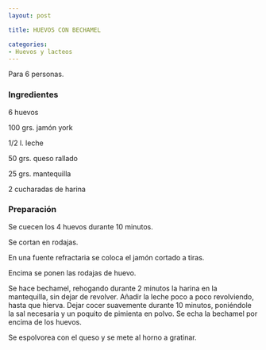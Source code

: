 ```yaml
---
layout: post

title: HUEVOS CON BECHAMEL

categories:
- Huevos y lacteos
---
```

Para 6 personas.

<h3>Ingredientes</h3>

6 huevos

100 grs. jamón york

1/2 l. leche

50 grs. queso rallado

25 grs. mantequilla

2 cucharadas de harina

<h3>Preparación</h3>

Se cuecen los 4 huevos durante 10 minutos.

Se cortan en rodajas.

En una fuente refractaria se coloca el jamón cortado a tiras.

Encima se ponen las rodajas de huevo.

Se hace bechamel, rehogando durante 2 minutos la harina en la mantequilla, sin dejar de revolver. Añadir la leche poco a poco revolviendo, hasta que hierva. Dejar cocer suavemente durante 10 minutos, poniéndole la sal necesaria y un poquito de pimienta en polvo.           Se echa la bechamel por encima de los huevos.

Se espolvorea con el queso y se mete al horno a gratinar.